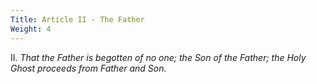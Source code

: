 ```yaml
---
Title: Article II - The Father
Weight: 4
---
```


II.  _That the Father is begotten of no one; the Son of the Father; the Holy Ghost
proceeds from Father and Son._

